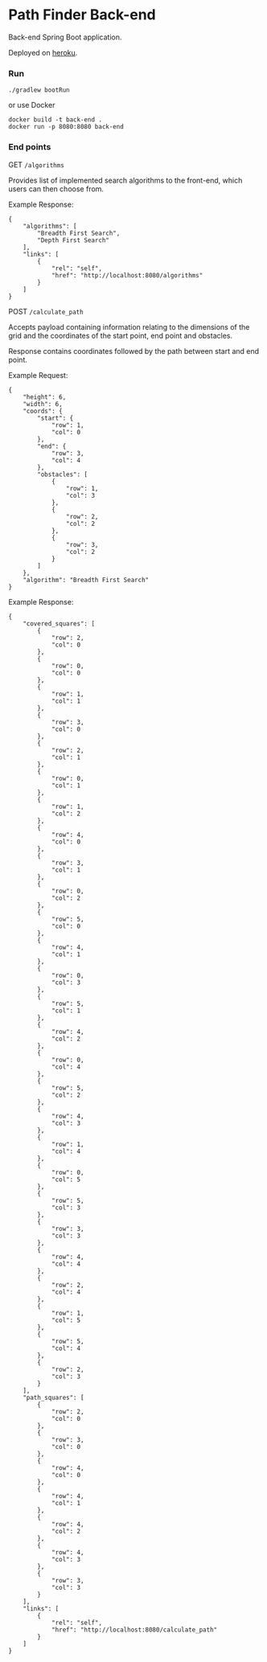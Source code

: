 # Path Finder Back-end

Back-end Spring Boot application.

Deployed on [heroku](http://francislawlor-pathfinder-be.herokuapp.com/).

### Run 

```./gradlew bootRun```

or use Docker

```
docker build -t back-end .
docker run -p 8080:8080 back-end
```

### End points

GET ```/algorithms```

Provides list of implemented search algorithms to the front-end, which users can then choose from.

Example Response:

```
{
    "algorithms": [
        "Breadth First Search",
        "Depth First Search"
    ],
    "links": [
        {
            "rel": "self",
            "href": "http://localhost:8080/algorithms"
        }
    ]
}
```

POST ```/calculate_path```

Accepts payload containing information relating to the dimensions of the grid and the coordinates of the start point, end point and obstacles.

Response contains coordinates followed by the path between start and end point.

Example Request:

```
{
    "height": 6,
    "width": 6,
    "coords": {
        "start": {
            "row": 1,
            "col": 0
        },
        "end": {
            "row": 3,
            "col": 4
        },
        "obstacles": [
            {
                "row": 1,
                "col": 3
            },
            {
                "row": 2,
                "col": 2
            },
            {
                "row": 3,
                "col": 2
            }
        ]
    },
    "algorithm": "Breadth First Search"
}
```

Example Response:

```
{
    "covered_squares": [
        {
            "row": 2,
            "col": 0
        },
        {
            "row": 0,
            "col": 0
        },
        {
            "row": 1,
            "col": 1
        },
        {
            "row": 3,
            "col": 0
        },
        {
            "row": 2,
            "col": 1
        },
        {
            "row": 0,
            "col": 1
        },
        {
            "row": 1,
            "col": 2
        },
        {
            "row": 4,
            "col": 0
        },
        {
            "row": 3,
            "col": 1
        },
        {
            "row": 0,
            "col": 2
        },
        {
            "row": 5,
            "col": 0
        },
        {
            "row": 4,
            "col": 1
        },
        {
            "row": 0,
            "col": 3
        },
        {
            "row": 5,
            "col": 1
        },
        {
            "row": 4,
            "col": 2
        },
        {
            "row": 0,
            "col": 4
        },
        {
            "row": 5,
            "col": 2
        },
        {
            "row": 4,
            "col": 3
        },
        {
            "row": 1,
            "col": 4
        },
        {
            "row": 0,
            "col": 5
        },
        {
            "row": 5,
            "col": 3
        },
        {
            "row": 3,
            "col": 3
        },
        {
            "row": 4,
            "col": 4
        },
        {
            "row": 2,
            "col": 4
        },
        {
            "row": 1,
            "col": 5
        },
        {
            "row": 5,
            "col": 4
        },
        {
            "row": 2,
            "col": 3
        }
    ],
    "path_squares": [
        {
            "row": 2,
            "col": 0
        },
        {
            "row": 3,
            "col": 0
        },
        {
            "row": 4,
            "col": 0
        },
        {
            "row": 4,
            "col": 1
        },
        {
            "row": 4,
            "col": 2
        },
        {
            "row": 4,
            "col": 3
        },
        {
            "row": 3,
            "col": 3
        }
    ],
    "links": [
        {
            "rel": "self",
            "href": "http://localhost:8080/calculate_path"
        }
    ]
}
```
